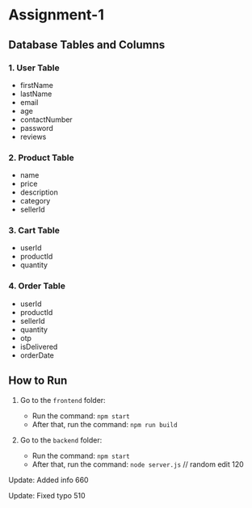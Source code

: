# Assignment-1

## Database Tables and Columns

### 1. User Table
- firstName
- lastName
- email
- age
- contactNumber
- password
- reviews

### 2. Product Table
- name
- price
- description
- category
- sellerId

### 3. Cart Table
- userId
- productId
- quantity

### 4. Order Table
- userId
- productId
- sellerId
- quantity
- otp
- isDelivered
- orderDate

## How to Run

1. Go to the `frontend` folder:
   - Run the command: `npm start`
   - After that, run the command: `npm run build`

2. Go to the `backend` folder:
   - Run the command: `npm start`
   - After that, run the command: `node server.js`
// random edit 120

Update: Added info 660

Update: Fixed typo 510
